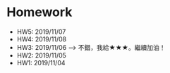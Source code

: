 # Homework
- HW5: 2019/11/07
- HW4: 2019/11/08
- HW3: 2019/11/06 --> 不錯，我給★★★。繼續加油！
- HW2: 2019/11/05 
- HW1: 2019/11/04
